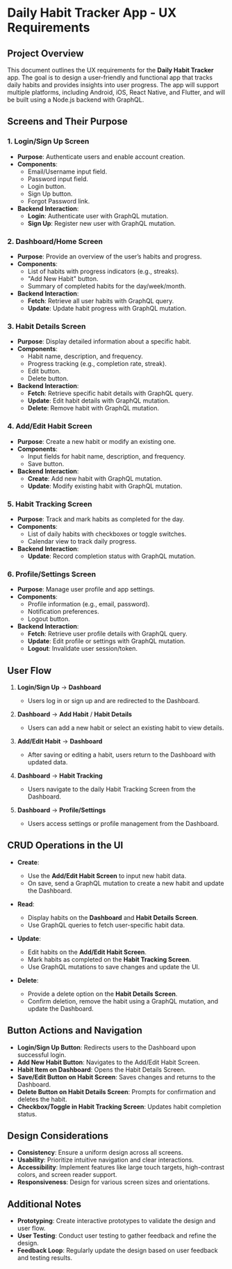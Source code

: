# Daily Habit Tracker App - UX Requirements

## **Project Overview**

This document outlines the UX requirements for the **Daily Habit Tracker** app. The goal is to design a user-friendly and functional app that tracks daily habits and provides insights into user progress. The app will support multiple platforms, including Android, iOS, React Native, and Flutter, and will be built using a Node.js backend with GraphQL.

## **Screens and Their Purpose**

### **1. Login/Sign Up Screen**

- **Purpose**: Authenticate users and enable account creation.
- **Components**:
  - Email/Username input field.
  - Password input field.
  - Login button.
  - Sign Up button.
  - Forgot Password link.
- **Backend Interaction**:
  - **Login**: Authenticate user with GraphQL mutation.
  - **Sign Up**: Register new user with GraphQL mutation.

### **2. Dashboard/Home Screen**

- **Purpose**: Provide an overview of the user’s habits and progress.
- **Components**:
  - List of habits with progress indicators (e.g., streaks).
  - "Add New Habit" button.
  - Summary of completed habits for the day/week/month.
- **Backend Interaction**:
  - **Fetch**: Retrieve all user habits with GraphQL query.
  - **Update**: Update habit progress with GraphQL mutation.

### **3. Habit Details Screen**

- **Purpose**: Display detailed information about a specific habit.
- **Components**:
  - Habit name, description, and frequency.
  - Progress tracking (e.g., completion rate, streak).
  - Edit button.
  - Delete button.
- **Backend Interaction**:
  - **Fetch**: Retrieve specific habit details with GraphQL query.
  - **Update**: Edit habit details with GraphQL mutation.
  - **Delete**: Remove habit with GraphQL mutation.

### **4. Add/Edit Habit Screen**

- **Purpose**: Create a new habit or modify an existing one.
- **Components**:
  - Input fields for habit name, description, and frequency.
  - Save button.
- **Backend Interaction**:
  - **Create**: Add new habit with GraphQL mutation.
  - **Update**: Modify existing habit with GraphQL mutation.

### **5. Habit Tracking Screen**

- **Purpose**: Track and mark habits as completed for the day.
- **Components**:
  - List of daily habits with checkboxes or toggle switches.
  - Calendar view to track daily progress.
- **Backend Interaction**:
  - **Update**: Record completion status with GraphQL mutation.

### **6. Profile/Settings Screen**

- **Purpose**: Manage user profile and app settings.
- **Components**:
  - Profile information (e.g., email, password).
  - Notification preferences.
  - Logout button.
- **Backend Interaction**:
  - **Fetch**: Retrieve user profile details with GraphQL query.
  - **Update**: Edit profile or settings with GraphQL mutation.
  - **Logout**: Invalidate user session/token.

## **User Flow**

1. **Login/Sign Up** → **Dashboard**
   - Users log in or sign up and are redirected to the Dashboard.

2. **Dashboard** → **Add Habit** / **Habit Details**
   - Users can add a new habit or select an existing habit to view details.

3. **Add/Edit Habit** → **Dashboard**
   - After saving or editing a habit, users return to the Dashboard with updated data.

4. **Dashboard** → **Habit Tracking**
   - Users navigate to the daily Habit Tracking Screen from the Dashboard.

5. **Dashboard** → **Profile/Settings**
   - Users access settings or profile management from the Dashboard.

## **CRUD Operations in the UI**

- **Create**:
  - Use the **Add/Edit Habit Screen** to input new habit data.
  - On save, send a GraphQL mutation to create a new habit and update the Dashboard.

- **Read**:
  - Display habits on the **Dashboard** and **Habit Details Screen**.
  - Use GraphQL queries to fetch user-specific habit data.

- **Update**:
  - Edit habits on the **Add/Edit Habit Screen**.
  - Mark habits as completed on the **Habit Tracking Screen**.
  - Use GraphQL mutations to save changes and update the UI.

- **Delete**:
  - Provide a delete option on the **Habit Details Screen**.
  - Confirm deletion, remove the habit using a GraphQL mutation, and update the Dashboard.

## **Button Actions and Navigation**

- **Login/Sign Up Button**: Redirects users to the Dashboard upon successful login.
- **Add New Habit Button**: Navigates to the Add/Edit Habit Screen.
- **Habit Item on Dashboard**: Opens the Habit Details Screen.
- **Save/Edit Button on Habit Screen**: Saves changes and returns to the Dashboard.
- **Delete Button on Habit Details Screen**: Prompts for confirmation and deletes the habit.
- **Checkbox/Toggle in Habit Tracking Screen**: Updates habit completion status.

## **Design Considerations**

- **Consistency**: Ensure a uniform design across all screens.
- **Usability**: Prioritize intuitive navigation and clear interactions.
- **Accessibility**: Implement features like large touch targets, high-contrast colors, and screen reader support.
- **Responsiveness**: Design for various screen sizes and orientations.

## **Additional Notes**

- **Prototyping**: Create interactive prototypes to validate the design and user flow.
- **User Testing**: Conduct user testing to gather feedback and refine the design.
- **Feedback Loop**: Regularly update the design based on user feedback and testing results.
